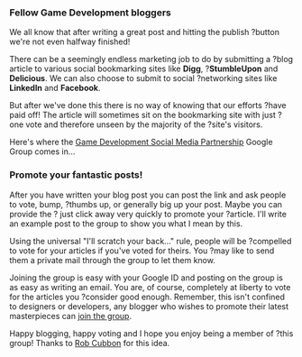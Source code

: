 
### Fellow Game Development bloggers

We all know that after writing a great post and hitting the publish
?button we're not even halfway finished!

There can be a seemingly endless marketing job to do by submitting a
?blog article to various social bookmarking sites like **Digg**,
?**StumbleUpon** and **Delicious**. We can also choose to submit to
social ?networking sites like **LinkedIn** and **Facebook**.

But after we've done this there is no way of knowing that our efforts
?have paid off! The article will sometimes sit on the bookmarking site
with just ?one vote and therefore unseen by the majority of the ?site's
visitors.

Here's where the [Game Development Social Media
Partnership](http://groups.google.com/group/game-development-social-media-partnership) Google Group comes in…

### Promote your fantastic posts!

After you have written your blog post you can post the link and ask
people to vote, bump, ?thumbs up, or generally big up your post. Maybe
you can provide the ?
just click away very quickly to promote your ?article. I'll write an
example post to the group to show you what I mean by this.

Using the universal "I'll scratch your back…" rule, people will be
?compelled to vote for your articles if you've voted for theirs. You
?may like to send them a private mail through the group to let them
know.

Joining the group is easy with your Google ID and posting on the group
is as easy as writing an email. You are, of course, completely at
liberty to vote for the articles you ?consider good enough.
Remember, this isn't confined to designers or developers, any blogger
who wishes to promote their latest masterpieces can [join the
group](http://groups.google.com/group/game-development-social-media-partnership/subscribe).

Happy blogging, happy voting and I hope you enjoy being a member of
?this group! Thanks to [Rob Cubbon](http://robcubbon.com) for this idea.
